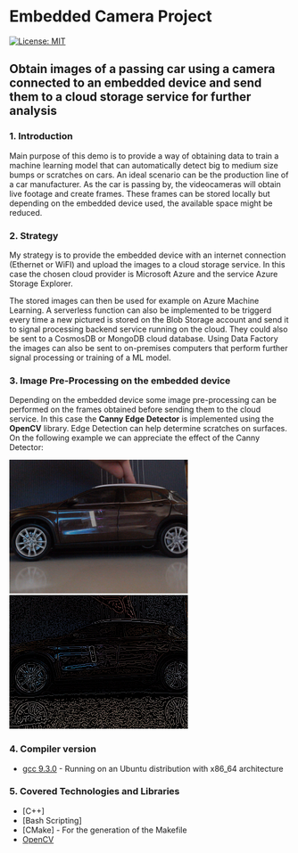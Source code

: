 # Embedded Camera Project
[![License: MIT](https://img.shields.io/badge/License-MIT-yellow.svg)](LICENSE) 

## Obtain images of a passing car using a camera connected to an embedded device and send them to a cloud storage service for further analysis

### 1. Introduction 

Main purpose of this demo is to provide a way of obtaining data to train a machine learning model that can automatically detect big to medium size bumps or scratches on cars. An ideal scenario can be the production line of a car manufacturer. As the car is passing by, the videocameras will obtain live footage and create frames. These frames can be stored locally but depending on the embedded device used, the available space might be reduced. 

### 2. Strategy

My strategy is to provide the embedded device with an internet connection (Ethernet or WiFI) and upload the images to a cloud storage service. In this case the chosen cloud provider is Microsoft Azure and the service Azure Storage Explorer.

The stored images can then be used for example on Azure Machine Learning. A serverless function can also be implemented to be triggerd every time a new pictured is stored on the Blob Storage account and send it to signal processing backend service running on the cloud. They could also be sent to a CosmosDB or MongoDB cloud database. Using Data Factory the images can also be sent to on-premises computers that perform further signal processing or training of a ML model.

### 3. Image Pre-Processing on the embedded device

Depending on the embedded device some image pre-processing can be performed on the frames obtained before sending them to the cloud service. In this case the **Canny Edge Detector** is implemented using the **OpenCV** library. Edge Detection can help determine scratches on  surfaces. On the following example we can appreciate the effect of the Canny Detector:

![Example of a frame without any processing](/frames/frame_793.png)
![Example of a frame with Canny Edge processing](/frames_canny/frame_793.png)




### 4. Compiler version
- [gcc 9.3.0](https://packages.ubuntu.com/focal/g++-9-x86-64-linux-gnu) - Running on an Ubuntu distribution with x86_64 architecture

### 5. Covered Technologies and Libraries 
- [C++]
- [Bash Scripting]
- [CMake] - For the generation of the Makefile
- [OpenCV](https://opencv.org/)
